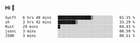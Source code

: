 ### Hi 👋

<!--START_SECTION:waka-->

```txt
Swift   6 hrs 48 mins   ███████████████▒░░░░░░░░░   61.15 %
sh      3 hrs 42 mins   ████████▒░░░░░░░░░░░░░░░░   33.29 %
Rust    29 mins         █░░░░░░░░░░░░░░░░░░░░░░░░   04.43 %
jsonc   3 mins          ░░░░░░░░░░░░░░░░░░░░░░░░░   00.59 %
JSON    3 mins          ░░░░░░░░░░░░░░░░░░░░░░░░░   00.51 %
```

<!--END_SECTION:waka-->
